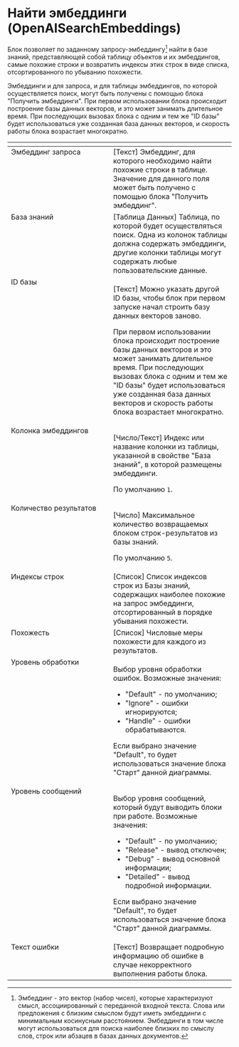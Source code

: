 # Найти эмбеддинги (OpenAISearchEmbeddings)

Блок позволяет по заданному запросу-эмбеддингу[^1] найти в базе знаний, представляющей собой таблицу объектов и их эмбеддингов, самые похожие строки и возвратить индексы этих строк в виде списка, отсортированного по убыванию похожести.&#x20;

Эмбеддинги и для запроса, и для таблицы эмбеддингов, по которой осуществляется поиск, могут быть получены с помощью блока "Получить эмбеддинги". При первом использовании блока происходит построение базы данных векторов, и это может занимать длительное время. При последующих вызовах блока с одним и тем же "ID базы" будет использоваться уже созданная база данных векторов, и скорость работы блока возрастает многократно.

<table data-header-hidden><thead><tr><th width="283.36669921875" valign="top"></th><th width="317.98333740234375" valign="top"></th></tr></thead><tbody><tr><td valign="top">Эмбеддинг запроса</td><td valign="top">[Текст] Эмбеддинг, для которого необходимо найти похожие строки в таблице. Значение для данного поля может быть получено с помощью блока "Получить эмбеддинг".</td></tr><tr><td valign="top">База знаний</td><td valign="top">[Таблица Данных] Таблица, по которой будет осуществляться поиск. Одна из колонок таблицы должна содержать эмбеддинги, другие колонки таблицы могут содержать любые пользовательские данные.</td></tr><tr><td valign="top">ID базы</td><td valign="top"><p>[Текст] Можно указать другой ID базы, чтобы блок при первом запуске начал строить базу данных векторов заново. </p><p></p><p>При первом использовании блока происходит построение базы данных векторов и это может занимать длительное время. При последующих вызовах блока с одним и тем же "ID базы" будет использоваться уже созданная база данных векторов и скорость работы блока возрастает многократно.</p></td></tr><tr><td valign="top">Колонка эмбеддингов</td><td valign="top"><p>[Число/Текст] Индекс или название колонки из таблицы, указанной в свойстве "База знаний", в которой размещены эмбеддинги. </p><p>По умолчанию <code>1</code>.</p></td></tr><tr><td valign="top">Количество результатов</td><td valign="top"><p>[Число] Максимальное количество возвращаемых блоком строк-результатов из базы знаний. </p><p>По умолчанию <code>5</code>.</p></td></tr><tr><td valign="top">Индексы строк</td><td valign="top">[Список] Список индексов строк из Базы знаний, содержащих наиболее похожие на запрос эмбеддинги, отсортированный в порядке убывания похожести.</td></tr><tr><td valign="top">Похожесть</td><td valign="top">[Список] Числовые меры похожести для каждого из результатов.</td></tr><tr><td valign="top">Уровень обработки</td><td valign="top"><p>Выбор уровня обработки ошибок. Возможные значения: </p><ul><li>"Default" - по умолчанию; </li><li>"Ignore" - ошибки игнорируются; </li><li>"Handle" - ошибки обрабатываются. </li></ul><p>Если выбрано значение "Default", то будет использоваться значение блока "Старт" данной диаграммы.</p></td></tr><tr><td valign="top">Уровень сообщений</td><td valign="top"><p>Выбор уровня сообщений, который будут выводить блоки при работе. Возможные значения: </p><ul><li>"Default" - по умолчанию; </li><li>"Release" - вывод отключен; </li><li>"Debug" - вывод основной информации; </li><li>"Detailed" - вывод подробной информации. </li></ul><p>Если выбрано значение "Default", то будет использоваться значение блока "Старт" данной диаграммы.</p></td></tr><tr><td valign="top">Текст ошибки</td><td valign="top">[Текст] Возвращает подробную информацию об ошибке в случае некорректного выполнения работы блока.</td></tr></tbody></table>

[^1]: Эмбеддинг - это вектор (набор чисел), которые характеризуют смысл, ассоциированный с переданной входной текста. Слова или предложения с близким смыслом будут иметь эмбеддинги с минимальным косинусным расстоянием. Эмбеддинги в том числе могут использоваться для поиска наиболее близких по смыслу слов, строк или абзацев в базах данных документов.
